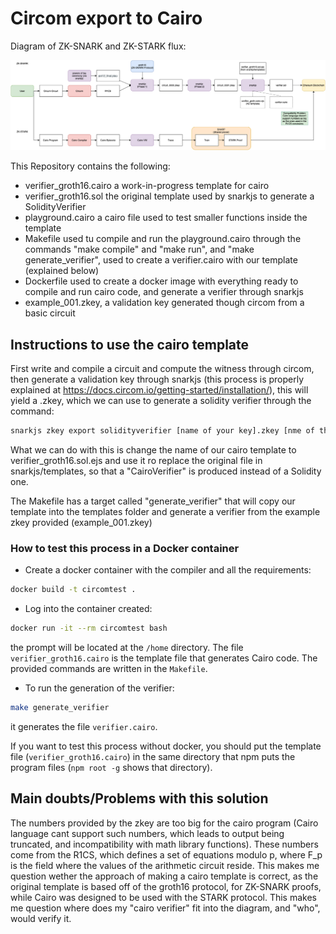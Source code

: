 # Circom export to Cairo

Diagram of ZK-SNARK and ZK-STARK flux:

![Flux-Diagram](Flux-Diagram.drawio.png "Flux-Diagram")

This Repository contains the following:

- verifier_groth16.cairo a work-in-progress template for cairo
- verifier_groth16.sol the original template used by snarkjs to generate a SolidityVerifier
- playground.cairo a cairo file used to test smaller functions inside the template
- Makefile used tu compile and run the playground.cairo through the commands "make compile" and "make run", and "make generate_verifier", used to create a verifier.cairo with our template (explained below)
- Dockerfile used to create a docker image with everything ready to compile and run cairo code, and generate a verifier through snarkjs
- example_001.zkey, a validation key generated though circom from a basic circuit

## Instructions to use the cairo template

First write and compile a circuit and compute the witness through circom, then generate a validation key through snarkjs (this process is properly explained at https://docs.circom.io/getting-started/installation/), this will yield a .zkey, which we can use to generate a solidity verifier through the command:

``` bash
snarkjs zkey export solidityverifier [name of your key].zkey [nme of the verifier produced]
```

What we can do with this is change the name of our cairo template to verifier_groth16.sol.ejs and use it ro replace the original file in snarkjs/templates, so that a "CairoVerifier" is produced instead of a Solidity one.

The Makefile has a target called "generate_verifier" that will copy our template into the templates folder and generate a verifier from the example zkey provided (example_001.zkey)

### How to test this process in a Docker container

* Create a docker container with the compiler and all the requirements:
``` bash
docker build -t circomtest .
```
* Log into the container created:
``` bash
docker run -it --rm circomtest bash
```
the prompt will be located at the `/home` directory. The file `verifier_groth16.cairo` is the template file that generates Cairo code. The provided commands are written in the `Makefile`.
* To run the generation of the verifier:
``` bash
make generate_verifier
```
it generates the file `verifier.cairo`.

If you want to test this process without docker, you should put the template file (`verifier_groth16.cairo`) in the same directory that npm puts the program files (`npm root -g` shows that directory).

## Main doubts/Problems with this solution

The numbers provided by the zkey are too big for the cairo program (Cairo language cant support such numbers, which leads to output being truncated, and incompatibility with math library functions). These numbers come from the R1CS, which defines a set of equations modulo p, where F_p is the field where the values of the arithmetic circuit reside. This makes me question wether the approach of making a cairo template is correct, as the original template is based off of the groth16 protocol, for ZK-SNARK proofs, while Cairo was designed to be used with the STARK protocol. This makes me question where does my "cairo verifier" fit into the diagram, and "who", would verify it.




